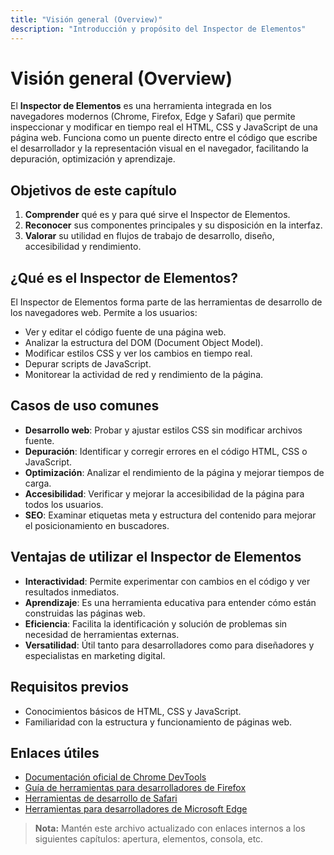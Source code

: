 ```yaml
---
title: "Visión general (Overview)"
description: "Introducción y propósito del Inspector de Elementos"
---
```


# Visión general (Overview)

El **Inspector de Elementos** es una herramienta integrada en los navegadores modernos (Chrome, Firefox, Edge y Safari) que permite inspeccionar y modificar en tiempo real el HTML, CSS y JavaScript de una página web. Funciona como un puente directo entre el código que escribe el desarrollador y la representación visual en el navegador, facilitando la depuración, optimización y aprendizaje.

## Objetivos de este capítulo

1. **Comprender** qué es y para qué sirve el Inspector de Elementos.
2. **Reconocer** sus componentes principales y su disposición en la interfaz.
3. **Valorar** su utilidad en flujos de trabajo de desarrollo, diseño, accesibilidad y rendimiento.

## ¿Qué es el Inspector de Elementos?

El Inspector de Elementos forma parte de las herramientas de desarrollo de los navegadores web. Permite a los usuarios:

- Ver y editar el código fuente de una página web.
- Analizar la estructura del DOM (Document Object Model).
- Modificar estilos CSS y ver los cambios en tiempo real.
- Depurar scripts de JavaScript.
- Monitorear la actividad de red y rendimiento de la página.

## Casos de uso comunes

- **Desarrollo web**: Probar y ajustar estilos CSS sin modificar archivos fuente.
- **Depuración**: Identificar y corregir errores en el código HTML, CSS o JavaScript.
- **Optimización**: Analizar el rendimiento de la página y mejorar tiempos de carga.
- **Accesibilidad**: Verificar y mejorar la accesibilidad de la página para todos los usuarios.
- **SEO**: Examinar etiquetas meta y estructura del contenido para mejorar el posicionamiento en buscadores.

## Ventajas de utilizar el Inspector de Elementos

- **Interactividad**: Permite experimentar con cambios en el código y ver resultados inmediatos.
- **Aprendizaje**: Es una herramienta educativa para entender cómo están construidas las páginas web.
- **Eficiencia**: Facilita la identificación y solución de problemas sin necesidad de herramientas externas.
- **Versatilidad**: Útil tanto para desarrolladores como para diseñadores y especialistas en marketing digital.

## Requisitos previos

- Conocimientos básicos de HTML, CSS y JavaScript.
- Familiaridad con la estructura y funcionamiento de páginas web.

## Enlaces útiles

- [Documentación oficial de Chrome DevTools](https://developer.chrome.com/docs/devtools/)
- [Guía de herramientas para desarrolladores de Firefox](https://developer.mozilla.org/es/docs/Tools)
- [Herramientas de desarrollo de Safari](https://developer.apple.com/safari/tools/)
- [Herramientas para desarrolladores de Microsoft Edge](https://learn.microsoft.com/en-us/microsoft-edge/devtools-guide)

> **Nota:** Mantén este archivo actualizado con enlaces internos a los siguientes capítulos: apertura, elementos, consola, etc.
